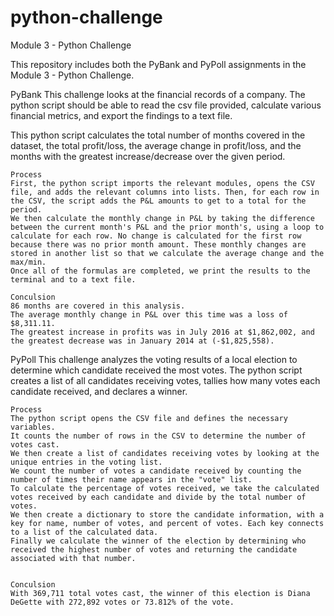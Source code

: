 # python-challenge
Module 3 - Python Challenge

This repository includes both the PyBank and PyPoll assignments in the Module 3 - Python Challenge.

PyBank
This challenge looks at the financial records of a company. The python script should be able to read the csv file provided, calculate various financial metrics, and export the findings to a text file.

This python script calculates the total number of months covered in the dataset, the total profit/loss, the average change in profit/loss, and the months with the greatest increase/decrease over the given period.

    Process
    First, the python script imports the relevant modules, opens the CSV file, and adds the relevant columns into lists. Then, for each row in the CSV, the script adds the P&L amounts to get to a total for the period.
    We then calculate the monthly change in P&L by taking the difference between the current month's P&L and the prior month's, using a loop to calculate for each row. No change is calculated for the first row because there was no prior month amount. These monthly changes are stored in another list so that we calculate the average change and the max/min.
    Once all of the formulas are completed, we print the results to the terminal and to a text file.

    Conculsion
    86 months are covered in this analysis.
    The average monthly change in P&L over this time was a loss of $8,311.11. 
    The greatest increase in profits was in July 2016 at $1,862,002, and the greatest decrease was in January 2014 at (-$1,825,558).

PyPoll
This challenge analyzes the voting results of a local election to determine which candidate received the most votes. The python script creates a list of all candidates receiving votes, tallies how many votes each candidate received, and declares a winner.

    Process
    The python script opens the CSV file and defines the necessary variables.
    It counts the number of rows in the CSV to determine the number of votes cast.
    We then create a list of candidates receiving votes by looking at the unique entries in the voting list.
    We count the number of votes a candidate received by counting the number of times their name appears in the "vote" list.
    To calculate the percentage of votes received, we take the calculated votes received by each candidate and divide by the total number of votes.
    We then create a dictionary to store the candidate information, with a key for name, number of votes, and percent of votes. Each key connects to a list of the calculated data. 
    Finally we calculate the winner of the election by determining who received the highest number of votes and returning the candidate associated with that number.


    Conculsion
    With 369,711 total votes cast, the winner of this election is Diana DeGette with 272,892 votes or 73.812% of the vote.
